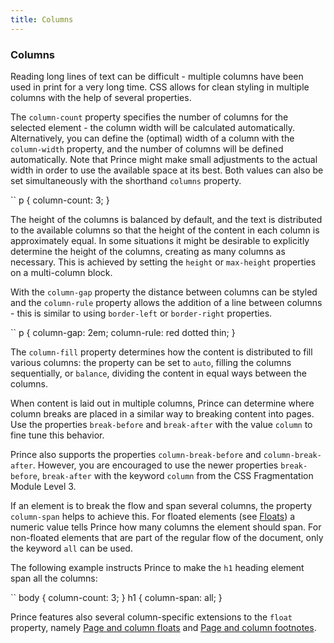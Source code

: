 ```yaml
---
title: Columns
---
```


### Columns

Reading long lines of text can be difficult - multiple columns have been used in print for a very long time. CSS allows for clean styling in multiple columns with the help of several properties.

The `column-count` property specifies the number of columns for the selected element - the column width will be calculated automatically. Alternatively, you can define the (optimal) width of a column with the `column-width` property, and the number of columns will be defined automatically. Note that Prince might make small adjustments to the actual width in order to use the available space at its best. Both values can also be set simultaneously with the shorthand `columns` property.

``
    p {
        column-count: 3;
    }

The height of the columns is balanced by default, and the text is distributed to the available columns so that the height of the content in each column is approximately equal. In some situations it might be desirable to explicitly determine the height of the columns, creating as many columns as necessary. This is achieved by setting the `height` or `max-height` properties on a multi-column block.

With the `column-gap` property the distance between columns can be styled and the `column-rule` property allows the addition of a line between columns - this is similar to using `border-left` or `border-right` properties.

``
    p {
        column-gap: 2em;
        column-rule: red dotted thin;
    }

The `column-fill` property determines how the content is distributed to fill various columns: the property can be set to `auto`, filling the columns sequentially, or `balance`, dividing the content in equal ways between the columns.

When content is laid out in multiple columns, Prince can determine where column breaks are placed in a similar way to breaking content into pages. Use the properties `break-before` and `break-after` with the value `column` to fine tune this behavior.

Prince also supports the properties `column-break-before` and `column-break-after`. However, you are encouraged to use the newer properties `break-before`, `break-after` with the keyword `column` from the CSS Fragmentation Module Level 3.

If an element is to break the flow and span several columns, the property `column-span` helps to achieve this. For floated elements (see [Floats](floats.html#floats)) a numeric value tells Prince how many columns the element should span. For non-floated elements that are part of the regular flow of the document, only the keyword `all` can be used.

The following example instructs Prince to make the `h1` heading element span all the columns:

``
    body {
        column-count: 3;
    }
    h1 {
        column-span: all;
    }

Prince features also several column-specific extensions to the `float` property, namely [Page and column floats](floats.html#float-extension-page-column) and [Page and column footnotes](floats.html#float-extension-footnotes).

